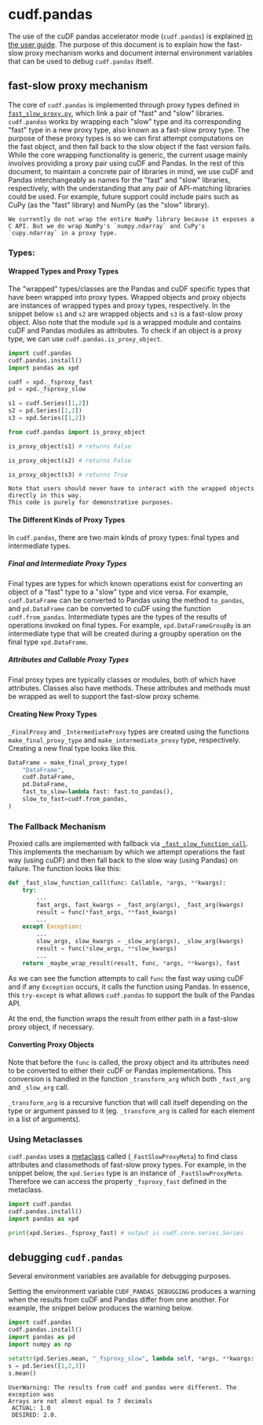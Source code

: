 # cudf.pandas
The use of the cuDF pandas accelerator mode (`cudf.pandas`) is explained [in the user guide](../cudf_pandas/index.rst).
The purpose of this document is to explain how the fast-slow proxy mechanism works and document internal environment variables that can be used to debug `cudf.pandas` itself.

## fast-slow proxy mechanism
The core of `cudf.pandas` is implemented through proxy types defined in [`fast_slow_proxy.py`](https://github.com/rapidsai/cudf/blob/5f45803b2a68b49d330d94e2f701791a7590612a/python/cudf/cudf/pandas/fast_slow_proxy.py), which link a pair of "fast" and "slow" libraries.
`cudf.pandas` works by wrapping each "slow" type and its corresponding "fast" type in a new proxy type, also known as a fast-slow proxy type.
The purpose of these proxy types is so we can first attempt computations on the fast object, and then fall back to the slow object if the fast version fails.
While the core wrapping functionality is generic, the current usage mainly involves providing a proxy pair using cuDF and Pandas.
In the rest of this document, to maintain a concrete pair of libraries in mind, we use cuDF and Pandas interchangeably as names for the "fast" and "slow" libraries, respectively, with the understanding that any pair of API-matching libraries could be used.
For example, future support could include pairs such as CuPy (as the "fast" library) and NumPy (as the "slow" library).

```{note}
We currently do not wrap the entire NumPy library because it exposes a C API. But we do wrap NumPy's `numpy.ndarray` and CuPy's `cupy.ndarray` in a proxy type.
```

### Types:
#### Wrapped Types and Proxy Types
The "wrapped" types/classes are the Pandas and cuDF specific types that have been wrapped into proxy types.
Wrapped objects and proxy objects are instances of wrapped types and proxy types, respectively.
In the snippet below `s1` and `s2` are wrapped objects and `s3` is a fast-slow proxy object.
Also note that the module `xpd` is a wrapped module and contains cuDF and Pandas modules as attributes.
To check if an object is a proxy type, we can use `cudf.pandas.is_proxy_object`.
  ```python
  import cudf.pandas
  cudf.pandas.install()
  import pandas as xpd

  cudf = xpd._fsproxy_fast
  pd = xpd._fsproxy_slow

  s1 = cudf.Series([1,2])
  s2 = pd.Series([1,2])
  s3 = xpd.Series([1,2])

  from cudf.pandas import is_proxy_object

  is_proxy_object(s1) # returns False

  is_proxy_object(s2) # returns False

  is_proxy_object(s3) # returns True
  ```

```{note}
Note that users should never have to interact with the wrapped objects directly in this way.
This code is purely for demonstrative purposes.
```

#### The Different Kinds of Proxy Types
In `cudf.pandas`, there are two main kinds of proxy types: final types and intermediate types.

##### Final and Intermediate Proxy Types
Final types are types for which known operations exist for converting an object of a "fast" type to a "slow" type and vice versa.
For example, `cudf.DataFrame` can be converted to Pandas using the method `to_pandas`, and `pd.DataFrame` can be converted to cuDF using the function `cudf.from_pandas`.
Intermediate types are the types of the results of operations invoked on final types.
For example, `xpd.DataFrameGroupBy` is an intermediate type that will be created during a groupby operation on the final type `xpd.DataFrame`.

##### Attributes and Callable Proxy Types
Final proxy types are typically classes or modules, both of which have attributes.
Classes also have methods.
These attributes and methods must be wrapped as well to support the fast-slow proxy scheme.

#### Creating New Proxy Types
`_FinalProxy` and `_IntermediateProxy` types are created using the functions `make_final_proxy_type` and `make_intermediate_proxy` type, respectively.
Creating a new final type looks like this.

```python
DataFrame = make_final_proxy_type(
    "DataFrame",
    cudf.DataFrame,
    pd.DataFrame,
    fast_to_slow=lambda fast: fast.to_pandas(),
    slow_to_fast=cudf.from_pandas,
)
```

### The Fallback Mechanism
Proxied calls are implemented with fallback via [`_fast_slow_function_call`](https://github.com/rapidsai/cudf/blob/57aeeb78d85e169ac18b82f51d2b1cbd01b0608d/python/cudf/cudf/pandas/fast_slow_proxy.py#L869). This implements the mechanism by which we attempt operations the fast way (using cuDF) and then fall back to the slow way (using Pandas) on failure.
The function looks like this:
```python
def _fast_slow_function_call(func: Callable, *args, **kwargs):
    try:
        ...
        fast_args, fast_kwargs = _fast_arg(args), _fast_arg(kwargs)
        result = func(*fast_args, **fast_kwargs)
        ...
    except Exception:
        ...
        slow_args, slow_kwargs = _slow_arg(args), _slow_arg(kwargs)
        result = func(*slow_args, **slow_kwargs)
        ...
    return _maybe_wrap_result(result, func, *args, **kwargs), fast
```
As we can see the function attempts to call `func` the fast way using cuDF and if any `Exception` occurs, it calls the function using Pandas.
In essence, this `try-except` is what allows `cudf.pandas` to support the bulk of the Pandas API.

At the end, the function wraps the result from either path in a fast-slow proxy object, if necessary.

#### Converting Proxy Objects
Note that before the `func` is called, the proxy object and its attributes need to be converted to either their cuDF or Pandas implementations.
This conversion is handled in the function `_transform_arg` which both `_fast_arg` and `_slow_arg` call.

`_transform_arg` is a recursive function that will call itself depending on the type or argument passed to it (eg. `_transform_arg` is called for each element in a list of arguments).

### Using Metaclasses
`cudf.pandas` uses a [metaclass](https://docs.python.org/3/glossary.html#term-metaclass) called (`_FastSlowProxyMeta`) to find class attributes and classmethods of fast-slow proxy types.
For example, in the snippet below, the `xpd.Series` type is an instance of `_FastSlowProxyMeta`.
Therefore we can access the property `_fsproxy_fast` defined in the metaclass.
```python
import cudf.pandas
cudf.pandas.install()
import pandas as xpd

print(xpd.Series._fsproxy_fast) # output is cudf.core.series.Series
```

## debugging `cudf.pandas`
Several environment variables are available for debugging purposes.

Setting the environment variable `CUDF_PANDAS_DEBUGGING` produces a warning when the results from cuDF and Pandas differ from one another.
For example, the snippet below produces the warning below.
```python
import cudf.pandas
cudf.pandas.install()
import pandas as pd
import numpy as np

setattr(pd.Series.mean, "_fsproxy_slow", lambda self, *args, **kwargs: np.float64(1))
s = pd.Series([1,2,3])
s.mean()
```
```
UserWarning: The results from cudf and pandas were different. The exception was
Arrays are not almost equal to 7 decimals
 ACTUAL: 1.0
 DESIRED: 2.0.
```
